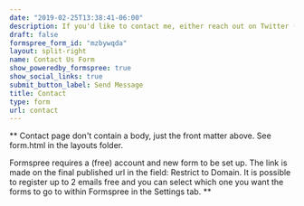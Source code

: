 ```yaml
---
date: "2019-02-25T13:38:41-06:00"
description: If you'd like to contact me, either reach out on Twitter (DMs are open) or via this contact form. Thanks!
draft: false
formspree_form_id: "mzbywqda"
layout: split-right
name: Contact Us Form
show_poweredby_formspree: true
show_social_links: true
submit_button_label: Send Message
title: Contact
type: form
url: contact
---
```


** Contact page don't contain a body, just the front matter above.
See form.html in the layouts folder.

Formspree requires a (free) account and new form to be set up. The link is made on the final published url in the field: Restrict to Domain. It is possible to register up to 2 emails free and you can select which one you want the forms to go to within Formspree in the Settings tab.
**
